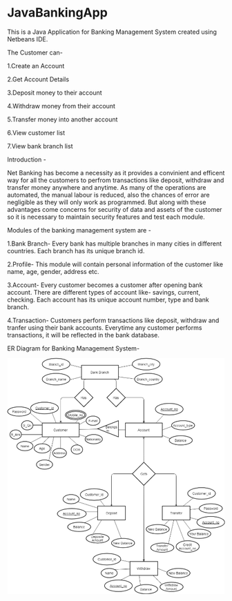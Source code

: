 # JavaBankingApp
This is a Java Application for Banking Management System created using Netbeans IDE.

The Customer can-

1.Create an Account

2.Get Account Details

3.Deposit money to their account 

4.Withdraw money from their account

5.Transfer money into another account

6.View customer list

7.View bank branch list 

Introduction -

Net Banking has become a necessity as it provides a convinient and efficent way for all the customers to perfrom transactions like deposit, withdraw and transfer money anywhere and anytime. As many of the operations are automated, the manual labour is reduced, also the chances of error are negligible as they will only work as programmed. 
But along with these advantages come concerns for security of data and assets of the customer so it is necessary to maintain security features and test each module.

Modules of the banking management system are -

1.Bank Branch- Every bank has multiple branches in many cities in different countries. Each branch has its unique branch id.

2.Profile- This module will contain personal information of the customer like name, age, gender, address etc.

3.Account- Every customer becomes a customer after opening bank account. There are different types of account like- savings, current, checking. Each account has its unique account number, type and bank branch.

4.Transaction- Customers perform transactions like deposit, withdraw and tranfer using their bank accounts. Everytime any customer performs transactions, it will be reflected in the bank database.
           
           
ER Diagram for Banking Management System-

![alt text](https://github.com/SJ2099/JavaBankingApp/blob/master/Banking%20(1).png)

